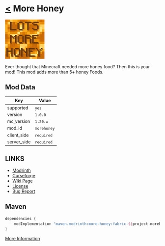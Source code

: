 # [<](../README.md) More Honey

![alt](icon.png)

Ever thought that Minecraft needed more honey food? Then this is your mod! This mod adds more than 5+ honey Foods.

## Mod Data

| Key         | Value       |
|-------------|-------------|
| supported   | `yes`       |
| version     | `1.0.0`     |
| mc_version  | `1.20.x`    |
| mod_id      | `morehoney` |
| client_side | `required`  |
| server_side | `required`  |

## LINKS
- [Modrinth](https://modrinth.com/mod/more-honey)
- [Curseforge](https://curseforge.com/minecraft/mc-mods/more-honey)
- [Wiki Page](https://github.com/legopitstop/Fabric/wiki/More_Honey)
- [License](https://legopitstop.weebly.com/license.html)
- [Bug Report](https://github.com/legopitstop/Fabric/issues)

## Maven
```gradle
dependencies {
    modImplementation "maven.modrinth:more-honey:fabric-${project.morehoney_version}"
}
```
[More Information](https://docs.modrinth.com/docs/tutorials/maven/)
